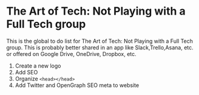 # The Art of Tech: Not Playing with a Full Tech group

This is the global to do list for The Art of Tech: Not Playing with a Full Tech group.
This is probably better shared in an app like Slack,Trello,Asana, etc. or offered on Google Drive, OneDrive, Dropbox, etc.

1. Create a new logo
2. Add SEO
3. Organize `<head></head>`
4. Add Twitter and OpenGraph SEO meta to website
